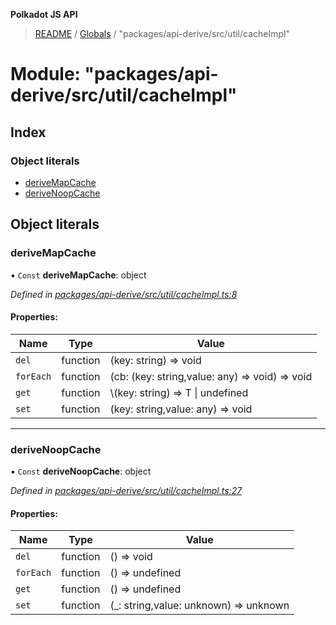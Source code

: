 **Polkadot JS API**

> [README](../README.md) / [Globals](../globals.md) / "packages/api-derive/src/util/cacheImpl"

# Module: "packages/api-derive/src/util/cacheImpl"

## Index

### Object literals

* [deriveMapCache](_packages_api_derive_src_util_cacheimpl_.md#derivemapcache)
* [deriveNoopCache](_packages_api_derive_src_util_cacheimpl_.md#derivenoopcache)

## Object literals

### deriveMapCache

▪ `Const` **deriveMapCache**: object

*Defined in [packages/api-derive/src/util/cacheImpl.ts:8](https://github.com/polkadot-js/api/blob/ee6b6da02/packages/api-derive/src/util/cacheImpl.ts#L8)*

#### Properties:

Name | Type | Value |
------ | ------ | ------ |
`del` | function | (key: string) => void |
`forEach` | function | (cb: (key: string,value: any) => void) => void |
`get` | function | \\<T>(key: string) => T \\| undefined |
`set` | function | (key: string,value: any) => void |

___

### deriveNoopCache

▪ `Const` **deriveNoopCache**: object

*Defined in [packages/api-derive/src/util/cacheImpl.ts:27](https://github.com/polkadot-js/api/blob/ee6b6da02/packages/api-derive/src/util/cacheImpl.ts#L27)*

#### Properties:

Name | Type | Value |
------ | ------ | ------ |
`del` | function | () => void |
`forEach` | function | () => undefined |
`get` | function | () => undefined |
`set` | function | (\_: string,value: unknown) => unknown |
